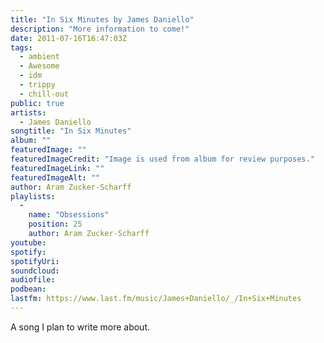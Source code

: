 ```yaml
---
title: "In Six Minutes by James Daniello"
description: "More information to come!"
date: 2011-07-16T16:47:03Z
tags:
  - ambient
  - Awesome
  - idm
  - trippy
  - chill-out
public: true
artists:
  - James Daniello
songtitle: "In Six Minutes"
album: ""
featuredImage: ""
featuredImageCredit: "Image is used from album for review purposes."
featuredImageLink: ""
featuredImageAlt: ""
author: Aram Zucker-Scharff
playlists:
  -
    name: "Obsessions"
    position: 25
    author: Aram Zucker-Scharff
youtube: 
spotify: 
spotifyUri: 
soundcloud:
audiofile:
podbean:
lastfm: https://www.last.fm/music/James+Daniello/_/In+Six+Minutes
---
```


A song I plan to write more about.
		